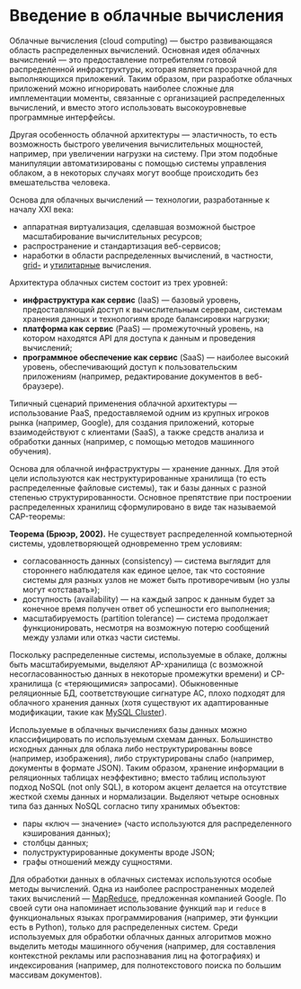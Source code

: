 # Введение в облачные вычисления

Облачные вычисления (cloud computing) — быстро развивающаяся область распределенных
вычислений. Основная идея облачных вычислений — это предоставление потребителям
готовой распределенной инфраструктуры, которая является прозрачной для выполняющихся
приложений. Таким образом, при разработке облачных приложений можно
игнорировать наиболее сложные для имплементации моменты, связанные с организацией
распределенных вычислений, и вместо этого использовать высокоуровневые программные
интерфейсы.

Другая особенность облачной архитектуры — эластичность, то есть возможность быстрого
увеличения вычислительных мощностей, например, при увеличении нагрузки на систему.
При этом подобные манипуляции автоматизированы с помощью системы управления облаком,
а в некоторых случаях могут вообще происходить без вмешательства человека.

Основа для облачных вычислений — технологии, разработанные к началу XXI века:

* аппаратная виртуализация, сделавшая возможной быстрое масштабирование вычислительных
  ресурсов;
* распространение и стандартизация веб-сервисов;
* наработки в области распределенных вычислений, в частности, [grid-][grid] и
  [утилитарные][util] вычисления.

Архитектура облачных систем состоит из трех уровней:

* **инфраструктура как сервис** (IaaS) — базовый уровень, предоставляющий доступ
  к вычислительным серверам, системам хранения данных и технологиям вроде
  балансировки нагрузки;
* **платформа как сервис** (PaaS) — промежуточный уровень, на котором находятся
  API для доступа к данным и проведения вычислений;
* **программное обеспечение как сервис** (SaaS) — наиболее высокий уровень,
  обеспечивающий доступ к пользовательским приложениям (например, редактирование
  документов в веб-браузере).

Типичный сценарий применения облачной архитектуры — использование PaaS, предоставляемой
одним из крупных игроков рынка (например, Google), для создания приложений,
которые взаимодействуют с клиентами (SaaS), а также средств анализа
и обработки данных (например, с помощью методов машинного обучения).

Основа для облачной инфраструктуры — хранение данных. Для этой цели используются
как неструктурированные хранилища (то есть распределенные файловые системы),
так и базы данных с разной степенью структурированности. Основное препятствие при
построении распределенных хранилищ сформулировано в виде так называемой CAP-теоремы:

**Теорема (Брюэр, 2002).** Не существует распределенной компьютерной системы,
удовлетворяющей одновременно трем условиям:

* согласованность данных (consistency) — система выглядит для стороннего наблюдателя
  как единое целое, так что состояние системы
  для разных узлов не может быть противоречивым (но узлы могут «отставать»);
* доступность (availability) — на каждый запрос к данным будет за конечное время
  получен ответ об успешности его выполнения;
* масштабируемость (partition tolerance) — система продолжает функционировать,
  несмотря на возможную потерю сообщений между узлами или отказ части системы.

Поскольку распределенные системы, используемые в облаке, должны быть масштабируемыми,
выделяют AP-хранилища (с возможной несогласованностью данных в некоторые
промежутки времени) и CP-хранилища (с «теряющимися» запросами). Обыкновенные
реляционные БД, соответствующие сигнатуре AC, плохо подходят для облачного
хранения данных (хотя существуют их адаптированные модификации,
такие как [MySQL Cluster][cluster]).

Используемые в облачных вычислениях базы данных можно классифицировать по используемым
схемам данных. Большинство исходных данных для облака либо неструктурированны вовсе
(например, изображения), либо структурированы слабо (например, документы
в формате JSON). Таким образом, хранение информации в реляционных таблицах неэффективно;
вместо таблиц используют подход NoSQL (not only SQL), в котором акцент делается
на отсутствие жесткой схемы данных и нормализации. Выделяют четыре основных типа
баз данных NoSQL согласно типу хранимых объектов:

* пары «ключ — значение» (часто используются для распределенного кэширования данных);
* столбцы данных;
* полуструктурированные документы вроде JSON;
* графы отношений между сущностями.

Для обработки данных в облачных системах используются особые методы вычислений.
Одна из наиболее распространенных моделей таких вычислений — [MapReduce][MR],
предложенная компанией Google. По своей сути она напоминает использование функций
`map` и `reduce` в функциональных языках программирования (например,
эти функции есть в Python), только для распределенных систем.
Среди используемых для обработки облачных данных алгоритмов можно выделить методы
машинного обучения (например, для составления контекстной рекламы или распознавания
лиц на фотографиях) и индексирования (например, для полнотекстового поиска
по большим массивам документов).

[grid]: https://en.wikipedia.org/wiki/Grid_computing
[util]: https://en.wikipedia.org/wiki/Utility_computing
[cluster]: https://www.mysql.com/products/cluster/
[MR]: https://en.wikipedia.org/wiki/MapReduce
